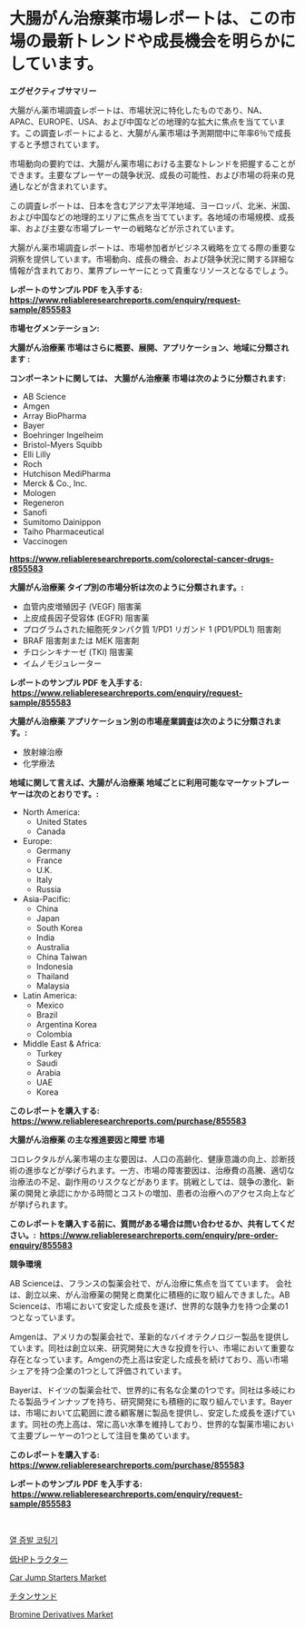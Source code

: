 <p><h1>大腸がん治療薬市場レポートは、この市場の最新トレンドや成長機会を明らかにしています。</h1></p><p><strong>エグゼクティブサマリー</strong></p>
<p><p>大腸がん薬市場調査レポートは、市場状況に特化したものであり、NA、APAC、EUROPE、USA、および中国などの地理的な拡大に焦点を当てています。この調査レポートによると、大腸がん薬市場は予測期間中に年率6％で成長すると予想されています。</p><p>市場動向の要約では、大腸がん薬市場における主要なトレンドを把握することができます。主要なプレーヤーの競争状況、成長の可能性、および市場の将来の見通しなどが含まれています。</p><p>この調査レポートは、日本を含むアジア太平洋地域、ヨーロッパ、北米、米国、および中国などの地理的エリアに焦点を当てています。各地域の市場規模、成長率、および主要な市場プレーヤーの戦略などが示されています。</p><p>大腸がん薬市場調査レポートは、市場参加者がビジネス戦略を立てる際の重要な洞察を提供しています。市場動向、成長の機会、および競争状況に関する詳細な情報が含まれており、業界プレーヤーにとって貴重なリソースとなるでしょう。</p></p>
<p><strong>レポートのサンプル PDF を入手する: <a href="https://www.reliableresearchreports.com/enquiry/request-sample/855583">https://www.reliableresearchreports.com/enquiry/request-sample/855583</a></strong></p>
<p><strong>市場セグメンテーション:</strong></p>
<p><strong> 大腸がん治療薬 市場はさらに概要、展開、アプリケーション、地域に分類されます :</strong></p>
<p><strong>コンポーネントに関しては、 大腸がん治療薬 市場は次のように分類されます: &nbsp;</strong></p>
<p><ul><li>AB Science</li><li>Amgen</li><li>Array BioPharma</li><li>Bayer</li><li>Boehringer Ingelheim</li><li>Bristol-Myers Squibb</li><li>Elli Lilly</li><li>Roch</li><li>Hutchison MediPharma</li><li>Merck & Co., Inc.</li><li>Mologen</li><li>Regeneron</li><li>Sanofi</li><li>Sumitomo Dainippon</li><li>Taiho Pharmaceutical</li><li>Vaccinogen</li></ul></p>
<p><strong><a href="https://www.reliableresearchreports.com/colorectal-cancer-drugs-r855583">https://www.reliableresearchreports.com/colorectal-cancer-drugs-r855583</a></strong></p>
<p><strong> 大腸がん治療薬 タイプ別の市場分析は次のように分類されます。:</strong></p>
<p><ul><li>血管内皮増殖因子 (VEGF) 阻害薬</li><li>上皮成長因子受容体 (EGFR) 阻害薬</li><li>プログラムされた細胞死タンパク質 1/PD1 リガンド 1 (PD1/PDL1) 阻害剤</li><li>BRAF 阻害剤または MEK 阻害剤</li><li>チロシンキナーゼ (TKI) 阻害薬</li><li>イムノモジュレーター</li></ul></p>
<p><strong>レポートのサンプル PDF を入手する: &nbsp;<a href="https://www.reliableresearchreports.com/enquiry/request-sample/855583">https://www.reliableresearchreports.com/enquiry/request-sample/855583</a></strong></p>
<p><strong> 大腸がん治療薬 アプリケーション別の市場産業調査は次のように分類されます。:</strong></p>
<p><ul><li>放射線治療</li><li>化学療法</li></ul></p>
<p><strong>地域に関して言えば、大腸がん治療薬 地域ごとに利用可能なマーケットプレーヤーは次のとおりです。:</strong></p>
<p><ul>
    <li>
        North America:
        <ul>
            <li>United States</li>
            <li>Canada</li>
        </ul>
    </li>
    <li>
        Europe:
        <ul>
            <li>Germany</li>
            <li>France</li>
            <li>U.K.</li>
            <li>Italy</li>
            <li>Russia</li>
        </ul>
    </li>
    <li>
        Asia-Pacific:
        <ul>
            <li>China</li>
            <li>Japan</li>
            <li>South Korea</li>
            <li>India</li>
            <li>Australia</li>
            <li>China Taiwan</li>
            <li>Indonesia</li>
            <li>Thailand</li>
            <li>Malaysia</li>
        </ul>
    </li>
    <li>
        Latin America:
        <ul>
            <li>Mexico</li>
            <li>Brazil</li>
            <li>Argentina Korea</li>
            <li>Colombia</li>
        </ul>
    </li>
    <li>
        Middle East & Africa:
        <ul>
            <li>Turkey</li>
            <li>Saudi</li>
            <li>Arabia</li>
            <li>UAE</li>
            <li>Korea</li>
        </ul>
    </li>
    </ul></p>
<p><strong>このレポートを購入する: &nbsp;<a href="https://www.reliableresearchreports.com/purchase/855583">https://www.reliableresearchreports.com/purchase/855583</a></strong></p>
<p><strong>大腸がん治療薬 の主な推進要因と障壁 市場</strong></p>
<p><p>コロレクタルがん薬市場の主な要因は、人口の高齢化、健康意識の向上、診断技術の進歩などが挙げられます。一方、市場の障害要因は、治療費の高騰、適切な治療法の不足、副作用のリスクなどがあります。挑戦としては、競争の激化、新薬の開発と承認にかかる時間とコストの増加、患者の治療へのアクセス向上などが挙げられます。</p></p>
<p><strong>このレポートを購入する前に、質問がある場合は問い合わせるか、共有してください。:&nbsp; <a href="https://www.reliableresearchreports.com/enquiry/pre-order-enquiry/855583">https://www.reliableresearchreports.com/enquiry/pre-order-enquiry/855583</a></strong></p>
<p><strong>競争環境</strong></p>
<p><p>AB Scienceは、フランスの製薬会社で、がん治療に焦点を当てています。 会社は、創立以来、がん治療薬の開発と商業化に積極的に取り組んできました。AB Scienceは、市場において安定した成長を遂げ、世界的な競争力を持つ企業の1つとなっています。</p><p>Amgenは、アメリカの製薬会社で、革新的なバイオテクノロジー製品を提供しています。同社は創立以来、研究開発に大きな投資を行い、市場において重要な存在となっています。Amgenの売上高は安定した成長を続けており、高い市場シェアを持つ企業の1つとして評価されています。</p><p>Bayerは、ドイツの製薬会社で、世界的に有名な企業の1つです。同社は多岐にわたる製品ラインナップを持ち、研究開発にも積極的に取り組んでいます。Bayerは、市場において広範囲に渡る顧客層に製品を提供し、安定した成長を遂げています。同社の売上高は、常に高い水準を維持しており、世界的な製薬市場において主要プレーヤーの1つとして注目を集めています。</p></p>
<p><strong>このレポートを購入する: &nbsp; <a href="https://www.reliableresearchreports.com/purchase/855583">https://www.reliableresearchreports.com/purchase/855583</a></strong></p>
<p><strong>レポートのサンプル PDF を入手する: &nbsp;<a href="https://www.reliableresearchreports.com/enquiry/request-sample/855583">https://www.reliableresearchreports.com/enquiry/request-sample/855583</a></strong><strong></strong></p>
<p>&nbsp;</p>
<p><p><a href="https://medium.com/@dallasrrellwg/%EC%97%B4%EC%A6%9D%EB%B0%9C-%EC%BD%94%ED%8C%85%EA%B8%B0-%EC%8B%9C%EC%9E%A5-%EB%B6%84%EC%84%9D-%EB%B0%8F-2024%EB%85%84%EB%B6%80%ED%84%B0-2031%EB%85%84%EA%B9%8C%EC%A7%80%EC%9D%98-%EC%82%AC%EC%9D%B4%EC%A6%88-%EC%98%88%EC%B8%A1-5f8b48891d14">열 증발 코팅기</a></p><p><a href="https://github.com/dandier2003/Market-Research-Report-List-1/blob/main/450697419746.md">低HPトラクター</a></p><p><a href="https://www.linkedin.com/pulse/car-jump-starters-market-furnish-information-size-share-mr9ie?trackingId=5ay4ovgM2qSzU7Rk2KPmSg%3D%3D">Car Jump Starters Market</a></p><p><a href="https://medium.com/@chrispbacon162023/%E3%83%81%E3%82%BF%E3%83%B3%E7%A0%82%E5%B8%82%E5%A0%B4%E8%AA%BF%E6%9F%BB%E3%83%AC%E3%83%9D%E3%83%BC%E3%83%88-%E3%81%9D%E3%81%AE%E6%AD%B4%E5%8F%B2%E3%81%A82031%E5%B9%B4%E3%81%BE%E3%81%A7%E3%81%AE%E4%BA%88%E6%B8%AC-fd137f57fbe0">チタンサンド</a></p><p><a href="https://issuu.com/reportprime-2/docs/bromine-derivatives-market-size-203_517ade1251d356">Bromine Derivatives Market</a></p></p>